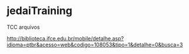 # jedaiTraining
TCC arquivos

http://biblioteca.ifce.edu.br/mobile/detalhe.asp?idioma=ptbr&acesso=web&codigo=108053&tipo=1&detalhe=0&busca=3
